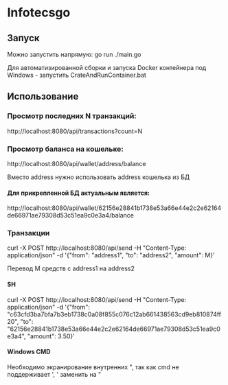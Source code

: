 # Infotecsgo
## Запуск

Можно запустить напрямую: go run ./main.go

Для автоматизированной сборки и запуска Docker контейнера под Windows - запустить CrateAndRunContainer.bat

## Использование

### Просмотр последних N транзакций:
http://localhost:8080/api/transactions?count=N

### Просмотр баланса на кошельке:
http://localhost:8080/api/wallet/address/balance

Вместо address нужно использовать address кошелька из БД

#### Для прикрепленной БД актуальным является:
http://localhost:8080/api/wallet/62156e28841b1738e53a66e44e2c2e62164de66971ae79308d53c51ea9c0e3a4/balance

### Транзакции

curl -X POST http://localhost:8080/api/send -H "Content-Type: application/json" -d '{"from": "address1", "to": "address2", "amount": M}'

Перевод M средств с address1 на address2

#### SH
curl -X POST http://localhost:8080/api/send -H "Content-Type: application/json" -d '{"from": "c63cfd3ba7bfa7b3eb1738c0a08f855c076c12ab661438563cd9eb810874ff20", "to": "62156e28841b1738e53a66e44e2c2e62164de66971ae79308d53c51ea9c0e3a4", "amount": 3.50}'

#### Windows CMD
Необходимо экранирование внутренних ", так как cmd не поддерживает ', ' заменить на "
